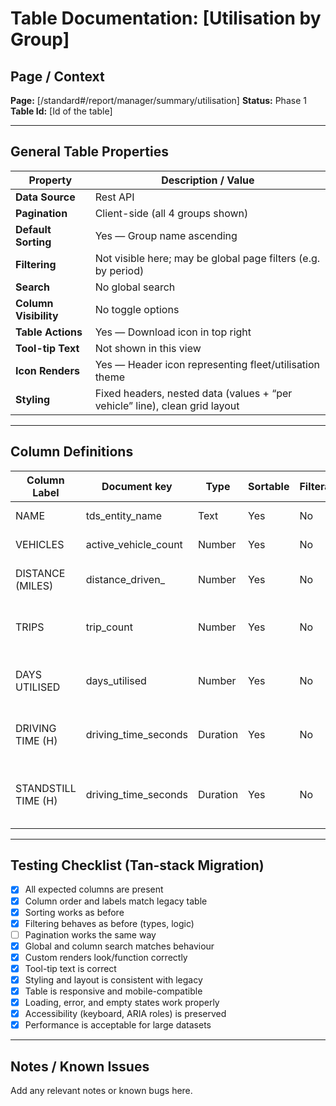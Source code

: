 # Table Documentation: [Utilisation by Group]

## Page / Context
**Page:** [/standard#/report/manager/summary/utilisation]
**Status:** Phase 1
**Table Id:** [Id of the table]

---

## General Table Properties

| Property             | Description / Value |
|----------------------|---------------------|
| **Data Source**      | Rest API |
| **Pagination**       | Client-side (all 4 groups shown) |
| **Default Sorting**  | Yes — Group name ascending |
| **Filtering**        | Not visible here; may be global page filters (e.g. by period) |
| **Search**           | No global search |
| **Column Visibility**| No toggle options |
| **Table Actions**    | Yes — Download icon in top right |
| **Tool-tip Text**    | Not shown in this view |
| **Icon Renders**     | Yes — Header icon representing fleet/utilisation theme |
| **Styling**          | Fixed headers, nested data (values + “per vehicle” line), clean grid layout |

---

## Column Definitions

| Column Label         | Document key         | Type     | Sortable | Filterable | Notes                                                  |
|----------------------|----------------------|----------|----------|------------|--------------------------------------------------------|
| NAME                 | tds_entity_name      | Text     | Yes      | No         | Group or depot name                                   |
| VEHICLES             | active_vehicle_count | Number   | Yes      | No         | Total number of vehicles                              |
| DISTANCE (MILES)     | distance_driven_     | Number   | Yes      | No         | Total and per-vehicle mileage                         |
| TRIPS                | trip_count           | Number   | Yes      | No         | Trip count, with per-vehicle average                  |
| DAYS UTILISED        | days_utilised        | Number   | Yes      | No         | How many days the fleet was active                    |
| DRIVING TIME (H)     | driving_time_seconds | Duration | Yes      | No         | Driving hours total and per vehicle                   |
| STANDSTILL TIME (H)  | driving_time_seconds | Duration | Yes      | No         | Logged idle/standstill time, total and per vehicle    |

---

## Testing Checklist (Tan-stack Migration)

- [x] All expected columns are present
- [x] Column order and labels match legacy table
- [x] Sorting works as before
- [x] Filtering behaves as before (types, logic)
- [ ] Pagination works the same way
- [x] Global and column search matches behaviour
- [x] Custom renders look/function correctly
- [x] Tool-tip text is correct
- [x] Styling and layout is consistent with legacy
- [x] Table is responsive and mobile-compatible
- [x] Loading, error, and empty states work properly
- [x] Accessibility (keyboard, ARIA roles) is preserved
- [x] Performance is acceptable for large datasets

---

## Notes / Known Issues

Add any relevant notes or known bugs here.

